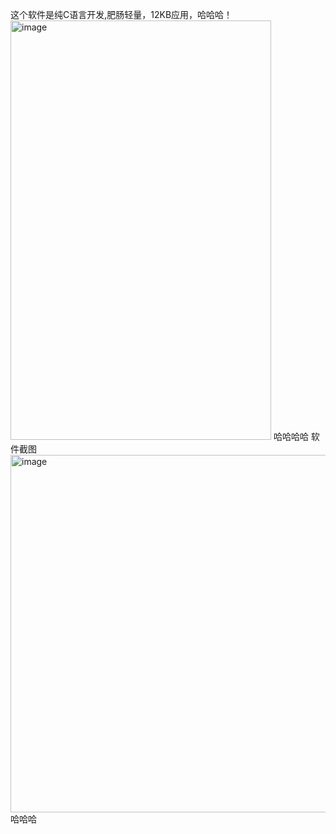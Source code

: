 这个软件是纯C语言开发,肥肠轻量，12KB应用，哈哈哈！
<img width="417" height="671" alt="image" src="https://github.com/user-attachments/assets/d57f0dba-54c3-43b3-b505-69dcaa6ddbe9" />
哈哈哈哈
软件截图
<img width="1098" height="572" alt="image" src="https://github.com/user-attachments/assets/cc910645-2cf8-4d2d-8331-06c028316b54" />
哈哈哈
